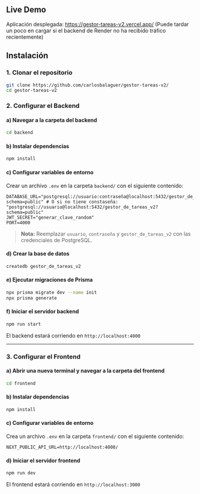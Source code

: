 ## Live Demo
Aplicación desplegada: https://gestor-tareas-v2.vercel.app/
(Puede tardar un poco en cargar si el backend de Render no ha recibido tráfico recientemente)

## Instalación

### 1. Clonar el repositorio

```bash
git clone https://github.com/carlosbalaguer/gestor-tareas-v2/
cd gestor-tareas-v2
```

### 2. Configurar el Backend

#### a) Navegar a la carpeta del backend

```bash
cd backend
```

#### b) Instalar dependencias

```bash
npm install
```

#### c) Configurar variables de entorno

Crear un archivo `.env` en la carpeta `backend/` con el siguiente contenido:

```env
DATABASE_URL="postgresql://usuario:contraseña@localhost:5432/gestor_de_tareas_v2?schema=public" # O si no tiene constaseña: "postgresql://usuario@localhost:5432/gestor_de_tareas_v2?schema=public"
JWT_SECRET="generar_clave_random"
PORT=4000
```

> **Nota:** Reemplazar `usuario`, `contraseña` y `gestor_de_tareas_v2` con las credenciales de PostgreSQL.

#### d) Crear la base de datos

```bash
createdb gestor_de_tareas_v2
```

#### e) Ejecutar migraciones de Prisma

```bash
npx prisma migrate dev --name init
npx prisma generate
```

#### f) Iniciar el servidor backend

```bash
npm run start
```

El backend estará corriendo en `http://localhost:4000`

---

### 3. Configurar el Frontend

#### a) Abrir una nueva terminal y navegar a la carpeta del frontend

```bash
cd frontend
```

#### b) Instalar dependencias

```bash
npm install
```

#### c) Configurar variables de entorno

Crea un archivo `.env` en la carpeta `frontend/` con el siguiente contenido:

```env
NEXT_PUBLIC_API_URL=http://localhost:4000/
```

#### d) Iniciar el servidor frontend

```bash
npm run dev
```

El frontend estará corriendo en `http://localhost:3000`
